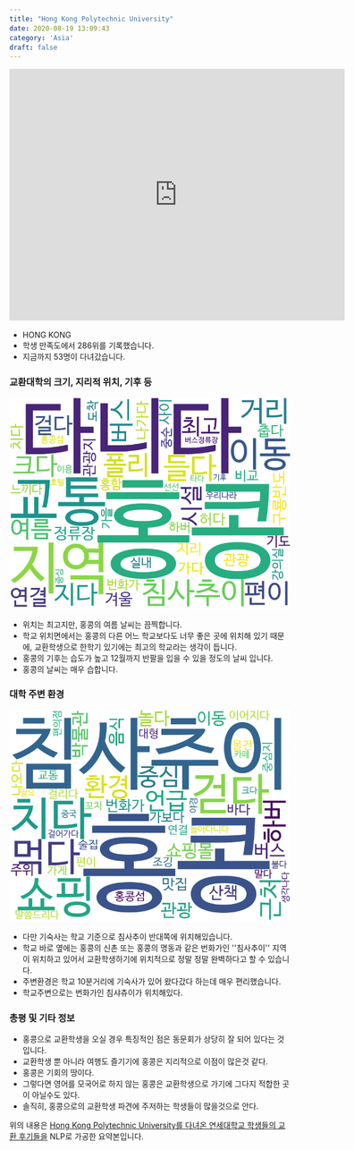 ```yaml
---
title: "Hong Kong Polytechnic University"
date: 2020-08-19 13:09:43
category: 'Asia'
draft: false
---
```


<iframe
width="600"
height="450"
frameborder="0" style="border:0"
src="https://www.google.com/maps/embed/v1/place?key=AIzaSyC9e1AME-pVmWC4hBpFdu5S4dKzyepa3HQ&q=Hong+Kong+Polytechnic+University&center=22.3039347,114.1797311&zoom=14" allowfullscreen>
</iframe>

* HONG KONG
* 학생 만족도에서 286위를 기록했습니다.
* 지금까지 53명이 다녀갔습니다. 

### 교환대학의 크기, 지리적 위치, 기후 등

![gen_info-WordCloud](../univ_wordclouds_okt/gen_info/CN000004_gen_info_okt.png)

* 위치는 최고지만, 홍콩의 여름 날씨는 끔찍합니다.
* 학교 위치면에서는 홍콩의 다른 어느 학교보다도 너무 좋은 곳에 위치해 있기 때문에, 교환학생으로 한학기 있기에는 최고의 학교라는 생각이 듭니다.
* 홍콩의 기후는 습도가 높고 12월까지 반팔을 입을 수 있을 정도의 날씨 입니다.
* 홍콩의 날씨는 매우 습합니다.


### 대학 주변 환경

![env_info-WordCloud](../univ_wordclouds_okt/env_info/CN000004_env_info_okt.png)

* 다만 기숙사는 학교 기준으로 침사추이 반대쪽에 위치해있습니다.
* 학교 바로 옆에는 홍콩의 신촌 또는 홍콩의 명동과 같은 번화가인 ''침사추이'' 지역이 위치하고 있어서 교환학생하기에 위치적으로 정말 정말 완벽하다고 할 수 있습니다.
* 주변환경은 학교 10분거리에 기숙사가 있어 왔다갔다 하는데 매우 편리했습니다.
* 학교주변으로는 번화가인 침샤츄이가 위치해있다.


### 총평 및 기타 정보 
* 홍콩으로 교환학생을 오실 경우 특징적인 점은 동문회가 상당히 잘 되어 있다는 것입니다.
* 교환학생 뿐 아니라 여행도 즐기기에 홍콩은 지리적으로 이점이 많은것 같다.
* 홍콩은 기회의 땅이다.
* 그렇다면 영어를 모국어로 하지 않는 홍콩은 교환학생으로 가기에 그다지 적합한 곳이 아닐수도 있다.
* 솔직히, 홍콩으로의 교환학생 파견에 주저하는 학생들이 많을것으로 안다.


위의 내용은 [Hong Kong Polytechnic University를 다녀온 연세대학교 학생들의 교환 후기들을](http://oia.yonsei.ac.kr/partner/expReport.asp?ucode=CN000004&bgbn=A) NLP로 가공한 요약본입니다. 
